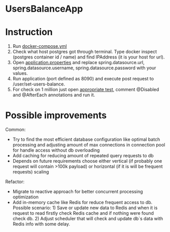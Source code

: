 # UsersBalanceApp

# Instruction
1) Run [docker-compose.yml](/docker-compose.yml)
2) Check what host postgres got through terminal. Type docker inspect (postgres container id / name) and find IPAddress (it is your host for url).
3) Open [application.properties](/src/main/resources/application.properties) and replace spring.datasource.url, spring.datasource.username, spring.datasource.password with your values.
4) Run application (port defined as 8090) and execute post request to /user/set-users-balance.
5) For check on 1 million just open [appropriate test](/src/test/java/org/solidgate/usersbalanceapp/UserAccountControllerTest.java), comment @Disabled and @AfterEach annotations and run it.

# Possible improvements

 Common:
 - Try to find the most efficient database configuration like optimal batch processing and adjusting amount of max connections in connection pool for handle access without db overloading
 - Add caching for reducing amount of repeated query requests to db
 - Depends on future requirements choose either vertical (if probably one request will contain >100k payload) or horizontal (if it is will be frequent requests) scaling

 Refactor:
 - Migrate to reactive approach for better concurrent processing optimization
 - Add in-memory cache like Redis for reduce frequent access to db. Possible scenario: 1) Save or update new data to Redis and when it is request to read firstly check Redis cache and if nothing were found check db. 2) Adjust scheduler that will check and update db`s data with Redis info with some delay. 
